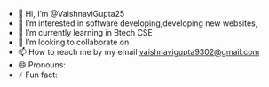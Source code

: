 - 👋 Hi, I’m @VaishnaviGupta25
- 👀 I’m interested in software developing,developing new websites,
- 🌱 I’m currently learning in Btech CSE
- 💞️ I’m looking to collaborate on 
- 📫 How to reach me by my email vaishnavigupta9302@gmail.com
- 😄 Pronouns:
- ⚡ Fun fact: 

<!---
VaishnaviGupta25/VaishnaviGupta25 is a ✨ special ✨ repository because its `README.md` (this file) appears on your GitHub profile.
You can click the Preview link to take a look at your changes.
--->
